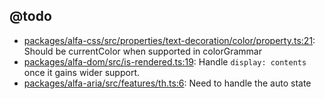 ## @todo

- [packages/alfa-css/src/properties/text-decoration/color/property.ts:21](packages/alfa-css/src/properties/text-decoration/color/property.ts#L21): Should be currentColor when supported in colorGrammar
- [packages/alfa-dom/src/is-rendered.ts:19](packages/alfa-dom/src/is-rendered.ts#L19): Handle `display: contents` once it gains wider support.
- [packages/alfa-aria/src/features/th.ts:6](packages/alfa-aria/src/features/th.ts#L6): Need to handle the auto state
